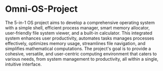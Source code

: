 # Omni-OS-Project
The 5-in-1 OS project aims to develop a comprehensive operating system with a simple shell, efficient process manager, smart memory allocator, user-friendly file system viewer, and a built-in calculator. This integrated system enhances user productivity, automates tasks
manages processes effectively, optimizes memory usage, streamlines file navigation, and simplifies mathematical computations. The project's goal is to provide a cohesive, versatile, and user-centric computing environment that caters to various needs, from system management to productivity, all within a single, intuitive interface. 
